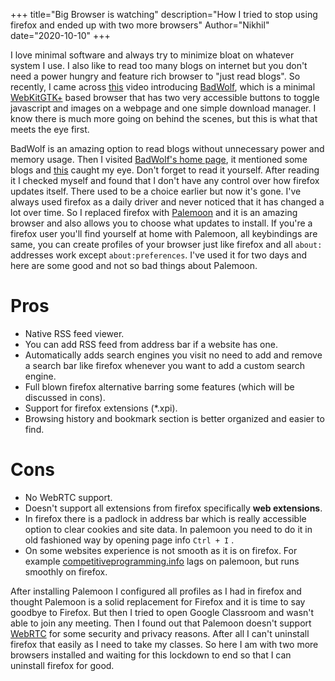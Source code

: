 +++
title="Big Browser is watching"
description="How I tried to stop using firefox and ended up with two more browsers"
Author="Nikhil"
date="2020-10-10"
+++

I love minimal software and always try to minimize bloat on whatever system I use. I also like to read too many blogs on internet but you don't need a power hungry and feature rich browser to "just read blogs". So recently, I came across [this](https://www.youtube.com/watch?v=EBWy1d-JE6A) video introducing [BadWolf](https://hacktivis.me/projects/badwolf), which is a minimal [WebKitGTK+](https://webkitgtk.org) based browser that has two very accessible buttons to toggle javascript and images on a webpage and one simple download manager. I know there is much more going on behind the scenes, but this is what that meets the eye first. 


BadWolf is an amazing option to read blogs without unnecessary power and memory usage. Then I visited [BadWolf's home page](https://hacktivis.me/projects/badwolf), it mentioned some blogs and [this](https://digdeeper.neocities.org/ghost/mozilla.html) caught my eye. Don't forget to read it yourself. After reading it I checked myself and found that I don't have any control over how firefox updates itself. There used to be a choice earlier but now it's gone. I've always used firefox as a daily driver and never noticed that it has changed a lot over time. So I replaced firefox with [Palemoon](https://www.palemoon.org) and it is an amazing browser and also allows you to choose what updates to install. If you're a firefox user you'll find yourself at home with Palemoon, all keybindings are same, you can create profiles of your browser just like firefox and all `about: ` addresses work except `about:preferences`. I've used it for two days and here are some good and not so bad things about Palemoon.

# Pros
- Native RSS feed viewer.
- You can add RSS feed from address bar if a website has one.
- Automatically adds search engines you visit no need to add and remove a search bar like firefox whenever you want to add a custom search engine.
- Full blown firefox alternative barring some features (which will be discussed in cons).
- Support for firefox extensions (\*.xpi).
- Browsing history and bookmark section is better organized and easier to find.
# Cons
- No WebRTC support.
- Doesn't support all extensions from firefox specifically __web extensions__.
- In firefox there is a padlock in address bar which is really accessible option to clear cookies and site data. In palemoon you need to do it in old fashioned way by opening page info `Ctrl + I` .
- On some websites experience is not smooth as it is on firefox. For example [competitiveprogramming.info](https://competitiveprogramming.info) lags on palemoon, but runs smoothly on firefox.

After installing Palemoon I configured all profiles as I had in firefox and  thought Palemoon is a solid replacement for Firefox and it is time to say goodbye to Firefox. But then I tried to open Google Classroom and wasn't able to join any meeting. Then I found out that Palemoon doesn't support [WebRTC](https://webrtc.org) for some security and privacy reasons. After all I can't uninstall firefox that easily as I need to take my classes. So here I am with two more browsers installed and waiting for this lockdown to end so that I can uninstall firefox for good.
